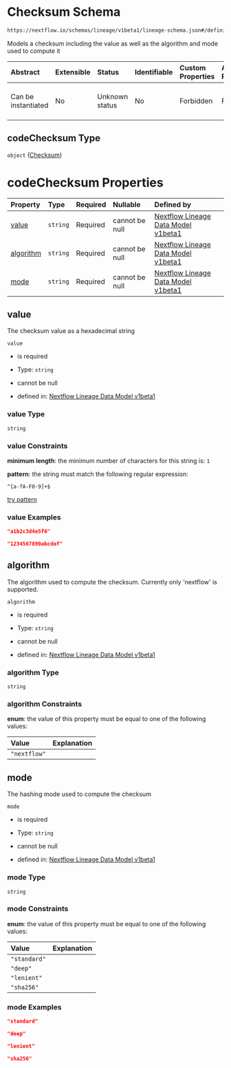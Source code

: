 # Checksum Schema

```txt
https://nextflow.io/schemas/lineage/v1beta1/lineage-schema.json#/definitions/TaskRun/properties/codeChecksum
```

Models a checksum including the value as well as the algorithm and mode used to compute it

| Abstract            | Extensible | Status         | Identifiable | Custom Properties | Additional Properties | Access Restrictions | Defined In                                                                                                   |
| :------------------ | :--------- | :------------- | :----------- | :---------------- | :-------------------- | :------------------ | :----------------------------------------------------------------------------------------------------------- |
| Can be instantiated | No         | Unknown status | No           | Forbidden         | Forbidden             | none                | [nextflow-lineage-v1beta1-schema.json\*](../out/nextflow-lineage-v1beta1-schema.json "open original schema") |

## codeChecksum Type

`object` ([Checksum](nextflow-lineage-v1beta1-schema-definitions-checksum.md))

# codeChecksum Properties

| Property                | Type     | Required | Nullable       | Defined by                                                                                                                                                                                                                       |
| :---------------------- | :------- | :------- | :------------- | :------------------------------------------------------------------------------------------------------------------------------------------------------------------------------------------------------------------------------- |
| [value](#value)         | `string` | Required | cannot be null | [Nextflow Lineage Data Model v1beta1](nextflow-lineage-v1beta1-schema-definitions-checksum-properties-value.md "https://nextflow.io/schemas/lineage/v1beta1/lineage-schema.json#/definitions/Checksum/properties/value")         |
| [algorithm](#algorithm) | `string` | Required | cannot be null | [Nextflow Lineage Data Model v1beta1](nextflow-lineage-v1beta1-schema-definitions-checksum-properties-algorithm.md "https://nextflow.io/schemas/lineage/v1beta1/lineage-schema.json#/definitions/Checksum/properties/algorithm") |
| [mode](#mode)           | `string` | Required | cannot be null | [Nextflow Lineage Data Model v1beta1](nextflow-lineage-v1beta1-schema-definitions-checksum-properties-mode.md "https://nextflow.io/schemas/lineage/v1beta1/lineage-schema.json#/definitions/Checksum/properties/mode")           |

## value

The checksum value as a hexadecimal string

`value`

* is required

* Type: `string`

* cannot be null

* defined in: [Nextflow Lineage Data Model v1beta1](nextflow-lineage-v1beta1-schema-definitions-checksum-properties-value.md "https://nextflow.io/schemas/lineage/v1beta1/lineage-schema.json#/definitions/Checksum/properties/value")

### value Type

`string`

### value Constraints

**minimum length**: the minimum number of characters for this string is: `1`

**pattern**: the string must match the following regular expression:&#x20;

```regexp
^[a-fA-F0-9]+$
```

[try pattern](https://regexr.com/?expression=%5E%5Ba-fA-F0-9%5D%2B%24 "try regular expression with regexr.com")

### value Examples

```json
"a1b2c3d4e5f6"
```

```json
"1234567890abcdef"
```

## algorithm

The algorithm used to compute the checksum. Currently only 'nextflow' is supported.

`algorithm`

* is required

* Type: `string`

* cannot be null

* defined in: [Nextflow Lineage Data Model v1beta1](nextflow-lineage-v1beta1-schema-definitions-checksum-properties-algorithm.md "https://nextflow.io/schemas/lineage/v1beta1/lineage-schema.json#/definitions/Checksum/properties/algorithm")

### algorithm Type

`string`

### algorithm Constraints

**enum**: the value of this property must be equal to one of the following values:

| Value        | Explanation |
| :----------- | :---------- |
| `"nextflow"` |             |

## mode

The hashing mode used to compute the checksum

`mode`

* is required

* Type: `string`

* cannot be null

* defined in: [Nextflow Lineage Data Model v1beta1](nextflow-lineage-v1beta1-schema-definitions-checksum-properties-mode.md "https://nextflow.io/schemas/lineage/v1beta1/lineage-schema.json#/definitions/Checksum/properties/mode")

### mode Type

`string`

### mode Constraints

**enum**: the value of this property must be equal to one of the following values:

| Value        | Explanation |
| :----------- | :---------- |
| `"standard"` |             |
| `"deep"`     |             |
| `"lenient"`  |             |
| `"sha256"`   |             |

### mode Examples

```json
"standard"
```

```json
"deep"
```

```json
"lenient"
```

```json
"sha256"
```
